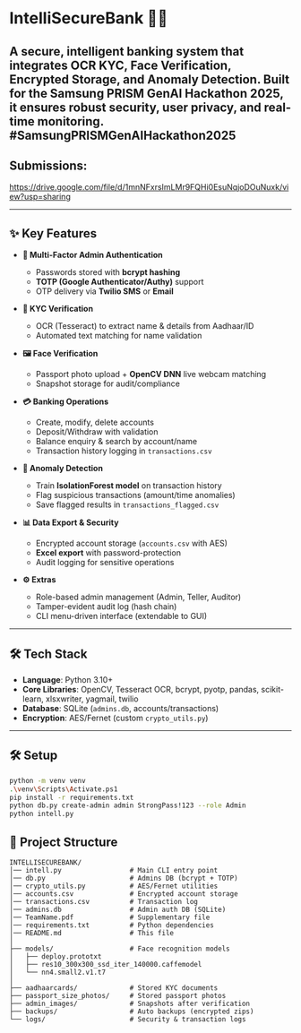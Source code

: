 # IntelliSecureBank 🏦🔐

A **secure, intelligent banking system** that integrates **OCR KYC, Face Verification, Encrypted Storage, and Anomaly Detection**.  Built for the **Samsung PRISM GenAI Hackathon 2025**, it ensures **robust security, user privacy, and real-time monitoring**.
**#SamsungPRISMGenAIHackathon2025**
---
## Submissions:
https://drive.google.com/file/d/1mnNFxrsImLMr9FQHi0EsuNqjoDOuNuxk/view?usp=sharing

---

## ✨ Key Features

- **🔑 Multi-Factor Admin Authentication**
  - Passwords stored with **bcrypt hashing**
  - **TOTP (Google Authenticator/Authy)** support
  - OTP delivery via **Twilio SMS** or **Email**

- **🧾 KYC Verification**
  - OCR (Tesseract) to extract name & details from Aadhaar/ID
  - Automated text matching for name validation

- **🖼 Face Verification**
  - Passport photo upload + **OpenCV DNN** live webcam matching
  - Snapshot storage for audit/compliance

- **💳 Banking Operations**
  - Create, modify, delete accounts
  - Deposit/Withdraw with validation
  - Balance enquiry & search by account/name
  - Transaction history logging in `transactions.csv`

- **🚨 Anomaly Detection**
  - Train **IsolationForest model** on transaction history
  - Flag suspicious transactions (amount/time anomalies)
  - Save flagged results in `transactions_flagged.csv`

- **📊 Data Export & Security**
  - Encrypted account storage (`accounts.csv` with AES)
  - **Excel export** with password-protection
  - Audit logging for sensitive operations

- **⚙️ Extras**
  - Role-based admin management (Admin, Teller, Auditor)
  - Tamper-evident audit log (hash chain)
  - CLI menu-driven interface (extendable to GUI)

---

## 🛠️ Tech Stack

- **Language**: Python 3.10+  
- **Core Libraries**: OpenCV, Tesseract OCR, bcrypt, pyotp, pandas, scikit-learn, xlsxwriter, yagmail, twilio  
- **Database**: SQLite (`admins.db`, accounts/transactions)  
- **Encryption**: AES/Fernet (custom `crypto_utils.py`)

---

## 🛠 Setup
```bash
python -m venv venv
.\venv\Scripts\Activate.ps1
pip install -r requirements.txt
python db.py create-admin admin StrongPass!123 --role Admin
python intell.py

```
## 📂 Project Structure

```text
INTELLISECUREBANK/
│── intell.py                 # Main CLI entry point
│── db.py                     # Admins DB (bcrypt + TOTP)
│── crypto_utils.py           # AES/Fernet utilities
│── accounts.csv              # Encrypted account storage
│── transactions.csv          # Transaction log
│── admins.db                 # Admin auth DB (SQLite)
│── TeamName.pdf              # Supplementary file
│── requirements.txt          # Python dependencies
│── README.md                 # This file
│
├── models/                   # Face recognition models
│   ├── deploy.prototxt
│   ├── res10_300x300_ssd_iter_140000.caffemodel
│   └── nn4.small2.v1.t7
│
├── aadhaarcards/             # Stored KYC documents
├── passport_size_photos/     # Stored passport photos
├── admin_images/             # Snapshots after verification
├── backups/                  # Auto backups (encrypted zips)
└── logs/                     # Security & transaction logs





